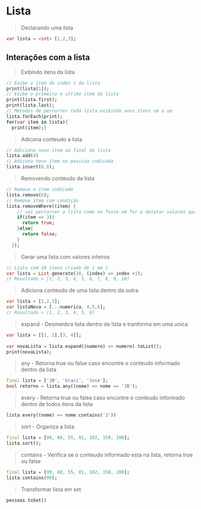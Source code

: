 # Lista
>Declarando uma lista
```dart
var lista = <int> [1,2,3];
```
## Interações com a lista
>Exibindo itens da lista
```dart
// Exibe o item de index 1 da lista
print(lista[1]);
// Exibe o primeiro e ultimo item da lista
print(lista.first);
print(lista.last);
// Metodos de percorrer toda lista exibindo seus itens um a um
lista.forEach(print);
for(var item in lista){
  print(item);}
```
>Adicona conteudo a lista
```dart
// Adiciona novo item ao final da lista
lista.add(4)
// Adicona novo item na posicao indicada
lista.insert(0,6);
```
>Removendo conteudo da lista
```dart
// Remove o item indicado
lista.remove(6);
// Remove item com condição
lista.removeWhere((item) {
    // vai percorrer a lista como se fosse um for e deletar valores que sejam igual ao indicado
    if(item == 3){
      return true;
    }else{
      return false;
    }
  });
```
>Gerar uma lista com valores inteiros
```dart
// Lista com 10 itens criado de 1 em 1
var lista = List.generate(10, (index) => index +1);
// Resultado > [1, 2, 3, 4, 5, 6, 7, 8, 9, 10]
```
>Adiciona conteudo de uma lista dentro da outra
```dart
var lista = [1,2,3];
var listaNova = [...numerica, 4,5,6];
// Resultado > [1, 2, 3, 4, 5, 6]
```
>expand - Desmenbra lista dentro de lista e tranforma em uma unica
```dart
var lista = [[1, 2],[3, 4]];
  
var novaLista = lista.expand((numero) => numero).toList();
print(novaLista);
```
>any - Retorna true ou false caso encontre o conteudo informado dentro da lista
```dart
final lista = ['JB', 'Graci', 'José'];
bool retorno = lista.any((nome) => nome == 'JB');
```
>every - Retorna true ou false caso encontre o conteudo informado dentro de todos itens da lista
```dart
lista.every((nome) => nome.contains('J'))
```
>sort - Organiza a lista
```dart
final lista = [99, 88, 55, 01, 102, 150, 200];
lista.sort();
```
>contains - Verifica se o conteudo informado esta na lista, retorna true ou false
```dart
final lista = [99, 88, 55, 01, 102, 150, 200];
lista.contains(99);
```
>Transformar lista em set
```dart
pessoas.toSet()
```


